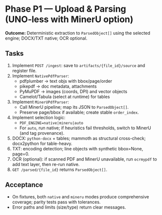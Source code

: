 # Phase P1 — Upload & Parsing (UNO‑less with MinerU option)
**Outcome:** Deterministic extraction to `ParsedObject[]` using the selected engine; DOCX/TXT native; OCR optional.

## Tasks
1. Implement `POST /ingest`: save to `artifacts/{file_id}/source` and register file.
2. Implement `NativePdfParser`:
   - pdfplumber → text objs with bbox/page/order
   - pikepdf → doc metadata, attachments
   - PyMuPDF → images (coords, DPI) and vector objects
   - Camelot/Tabula (select at runtime) for tables
3. Implement `MinerUPdfParser`:
   - Call MinerU pipeline; map its JSON to `ParsedObject[]`.
   - Preserve page/bbox if available; create stable `order_index`.
4. Implement selection logic:
   - `PDF_ENGINE=native|mineru|auto`
   - For `auto`, run native; if heuristics fail thresholds, switch to MinerU (and tag provenance).
5. DOCX: `python-docx` + tables; mammoth as structural cross-check; docx2python for table-heavy.
6. TXT: encoding detection; line objects with synthetic bbox=None, page=0.
7. OCR (optional): if scanned PDF and MinerU unavailable, run `ocrmypdf` to add text layer, then re-run native.
8. `GET /parsed/{file_id}` returns `ParsedObject[]`.

## Acceptance
- On fixtures, both `native` and `mineru` modes produce comprehensive coverage; parity tests pass with tolerances.
- Error paths and limits (size/type) return clear messages.
